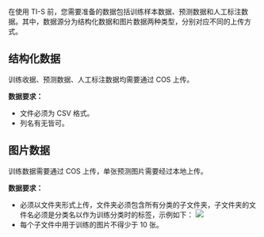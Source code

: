 在使用 TI-S 前，您需要准备的数据包括训练样本数据、预测数据和人工标注数据。其中，数据源分为结构化数据和图片数据两种类型，分别对应不同的上传方式。

## 结构化数据
训练收据、预测数据、人工标注数据均需要通过 COS 上传。

**数据要求：**
- 文件必须为 CSV 格式。
- 列名有无皆可。


## 图片数据
训练数据需要通过 COS 上传，单张预测图片需要经过本地上传。

**数据要求：**
- 必须以文件夹形式上传，文件夹必须包含所有分类的子文件夹，子文件夹的文件名必须是分类名以作为训练分类时的标签，示例如下：
![](https://main.qcloudimg.com/raw/64d6145af640dee0025aa4d9dc221687.png)
- 每个子文件中用于训练的图片不得少于 10 张。

   
